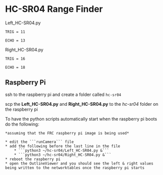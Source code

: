 # HC-SR04 Range Finder 

Left_HC-SR04.py 

    TRIG = 11

    ECHO = 13

Right_HC-SR04.py

    TRIG = 16

    ECHO = 18

## Raspberry Pi
ssh to the raspberry pi and create a folder called ```hc-sr04```

scp the **Left_HC-SR04.py** and **Right_HC-SR04.py** to the *hc-sr04* folder on the raspberry pi

To have the python scripts automatically start when the raspberry pi boots do the following:

    *assuming that the FRC raspberry pi image is being used*
    
    * edit the ```runCamera``` file
    * add the following before the last line in the file
        * ```python3 ~/hc-sr04/Left_HC-SR04.py &```
        * ```python3 ~/hc-sr04/Right_HC-SR04.py &```
    * reboot the raspberry pi
    * open the OutlineViewer and you should see the left & right values being written to the networktables once the raspberry pi starts